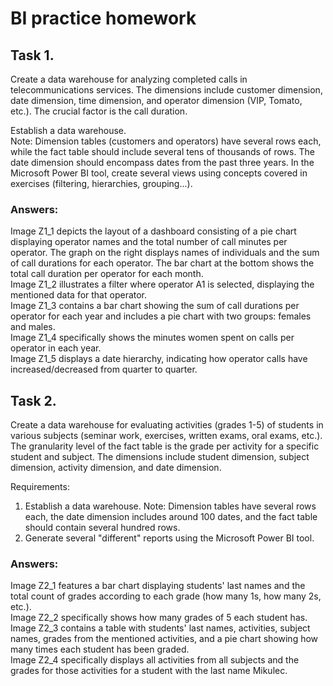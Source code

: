 # BI practice homework

## Task 1.

Create a data warehouse for analyzing completed calls in telecommunications services. The dimensions include customer dimension, date dimension, time dimension, and operator dimension (VIP, Tomato, etc.). The crucial factor is the call duration.

Establish a data warehouse. <br>
Note: Dimension tables (customers and operators) have several rows each, while the fact table should include several tens of thousands of rows. The date dimension should encompass dates from the past three years.
In the Microsoft Power BI tool, create several views using concepts covered in exercises (filtering, hierarchies, grouping...).

### Answers:
Image Z1_1 depicts the layout of a dashboard consisting of a pie chart displaying operator names and the total number of call minutes per operator. The graph on the right displays names of individuals and the sum of call durations for each operator. The bar chart at the bottom shows the total call duration per operator for each month. <br>
Image Z1_2 illustrates a filter where operator A1 is selected, displaying the mentioned data for that operator. <br>
Image Z1_3 contains a bar chart showing the sum of call durations per operator for each year and includes a pie chart with two groups: females and males. <br>
Image Z1_4 specifically shows the minutes women spent on calls per operator in each year. <br>
Image Z1_5 displays a date hierarchy, indicating how operator calls have increased/decreased from quarter to quarter. <br>


## Task 2.

Create a data warehouse for evaluating activities (grades 1-5) of students in various subjects (seminar work, exercises, written exams, oral exams, etc.). The granularity level of the fact table is the grade per activity for a specific student and subject. The dimensions include student dimension, subject dimension, activity dimension, and date dimension.

Requirements:
1. Establish a data warehouse. Note: Dimension tables have several rows each, the date dimension includes around 100 dates, and the fact table should contain several hundred rows.
2. Generate several "different" reports using the Microsoft Power BI tool.

### Answers:
Image Z2_1 features a bar chart displaying students' last names and the total count of grades according to each grade (how many 1s, how many 2s, etc.). <br>
Image Z2_2 specifically shows how many grades of 5 each student has. <br>
Image Z2_3 contains a table with students' last names, activities, subject names, grades from the mentioned activities, and a pie chart showing how many times each student has been graded. <br>
Image Z2_4 specifically displays all activities from all subjects and the grades for those activities for a student with the last name Mikulec. <br>
